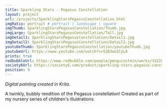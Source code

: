 ```yaml
---
title: Sparkling Stars - Pegasus Constellation
layout: project
url: /projects/SparklingStarsPegasusConstellation.html
imgRatio: portrait # portrait | landscape | square
imgThumb: SparklingStarsPegasusConstellation/Thumb.jpg
imgLarge: SparklingStarsPegasusConstellation/Tall.jpg
imgDetail1: SparklingStarsPegasusConstellation/Detail1.jpg
imgDetail2: SparklingStarsPegasusConstellation/Detail2.jpg
youtubeThumb: SparklingStarsPegasusConstellation/youtubeThumb.jpg
youtubeUrl: https://www.youtube.com/watch?v=5303wo2CyLA
prints: true
redbubbleUrl: https://www.redbubble.com/people/penguinstein/works/33218034-sparkling-stars-pegasus-constellation
society6Url: https://society6.com/product/sparkling-stars-pegasus-constellation_print
position: 9
---
```

*Digital painting created in Krita.*

A twinkly, bubbly rendition of the Pegasus constellation! Created as part of my nursery series of children's illustrations. 
